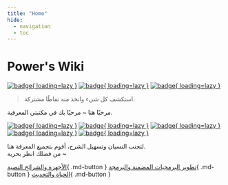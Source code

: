 ```yaml
---
title: "Home"
hide:
  - navigation
  - toc
---
```


# Power's Wiki

[![badge](https://img.shields.io/github/deployments/linyuxuanlin/Wiki_MkDocs/Production?label=Build&style=flat-square){ loading=lazy }](https://vercel.com/powerlin/wiki-mkdocs/deployments)
[![badge](https://img.shields.io/github/last-commit/linyuxuanlin/Wiki_MkDocs?color=FCD734&label=Last%20commit&style=flat-square){ loading=lazy }](https://github.com/linyuxuanlin/Wiki_mkdocs/commits/main)
[![badge](https://img.shields.io/badge/Contact%20%26%20Subscribe-me-34ABE0?&style=flat-square){ loading=lazy }](Contact-and-Subscribe.md)

<!--
[![badge](https://img.shields.io/badge/dynamic/json?label=GitHub&query=%24.data.totalSubs&url=https%3A%2F%2Fapi.spencerwoo.com%2Fsubstats%2F%3Fsource%3Dgithub%26queryKey%3Dlinyuxuanlin&labelColor=555555&color=282c34&longCache=true?&style=for-the-badge){ loading=lazy }](https://github.com/linyuxuanlin)
[![badge](https://img.shields.io/badge/dynamic/json?color=282c34&labelColor=0084ff&label=ZHIHU&query=%24.data.totalSubs&url=https%3A%2F%2Fapi.spencerwoo.com%2Fsubstats%2F%3Fsource%3Dzhihu%26queryKey%3Dlinyuxuanlin&longCache=true?&style=for-the-badge){ loading=lazy }](https://www.zhihu.com/people/linyuxuanlin)
[![badge](https://img.shields.io/badge/dynamic/json?label=SSPAI&query=%24.data.totalSubs&url=https%3A%2F%2Fapi.spencerwoo.com%2Fsubstats%2F%3Fsource%3Dsspai%26queryKey%3Dpower&color=282c34&labelColor=d71a1b&longCache=true?&style=for-the-badge){ loading=lazy }](https://sspai.com/u/power/)
[![badge](https://img.shields.io/badge/dynamic/json?labelColor=FE7398&label=BILIBILI&query=%24.data.totalSubs&url=https%3A%2F%2Fapi.spencerwoo.com%2Fsubstats%2F%3Fsource%3Dbilibili%26queryKey%3D349536948&color=282c34&longCache=true?&style=for-the-badge){ loading=lazy }](https://space.bilibili.com/349536948)
-->

> استكشف كل شيء واتخذ منه نقاطًا مشتركة.

مرحبًا هنا ~ مرحبًا بك في مكتبتي المعرفية.

[![badge](https://img.shields.io/badge/مكتبة%20المعرفة-Wiki-34ABE0?&style=flat-square){ loading=lazy }](https://wiki-power.com/)
[![badge](https://img.shields.io/badge/روابط%20الأصدقاء%20والموقع%20التوجيهي-Nav-yellow?&style=flat-square){ loading=lazy }](https://nav.wiki-power.com/)
[![badge](https://img.shields.io/badge/استخراج%20مقتطفات%20من%20الكتب-Digest-green?&style=flat-square){ loading=lazy }](https://digest.wiki-power.com/)
[![badge](https://img.shields.io/badge/كلمات%20فقط%20وجمل%20صغيرة-Memos-orange?&style=flat-square){ loading=lazy }](https://memos.wiki-power.com/)
[![badge](https://img.shields.io/badge/مجموعة%20أعمال%20الأجهزة-Works-a5b0ed?&style=flat-square){ loading=lazy }](https://works.wiki-power.com/)

لتجنب النسيان وتسهيل الشرح، أقوم بتجميع المعرفة هنا.  
من فضلك انظر بحرية ~

[الأجهزة والشرائح النصية](https://wiki-power.com/ar/信号完整性-基础概念){ .md-button }
[تطوير البرمجيات المضمنة والبرمجة](https://wiki-power.com/ar/HAL库开发笔记-串口通信){ .md-button }
[الحياة والتحديث](https://wiki-power.com/ar/搭建属于自己的HomeLab){ .md-button }
